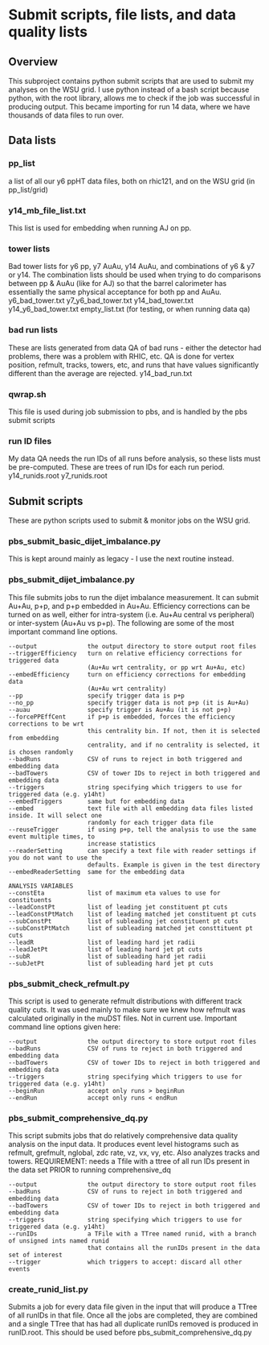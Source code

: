# Submit scripts, file lists, and data quality lists

## Overview
This subproject contains python submit scripts that are used to submit my analyses on the WSU grid. I use python instead
of a bash script because python, with the root library, allows me to check if the job was successful in producing output. This
became importing for run 14 data, where we have thousands of data files to run over.

## Data lists

### pp_list
a list of all our y6 ppHT data files, both on rhic121, and on the WSU grid (in pp_list/grid)

### y14_mb_file_list.txt
This list is used for embedding when running AJ on pp.

### tower lists
Bad tower lists for y6 pp, y7 AuAu, y14 AuAu, and combinations of y6 & y7 or y14. The combination lists should be used when
trying to do comparisons between pp & AuAu (like for AJ) so that the barrel calorimeter has essentially the same physical acceptance
for both pp and AuAu.
y6_bad_tower.txt
y7_y6_bad_tower.txt
y14_bad_tower.txt
y14_y6_bad_tower.txt
empty_list.txt (for testing, or when running data qa)

### bad run lists
These are lists generated from data QA of bad runs - either the detector had problems, there was a problem with RHIC, etc. QA is done for
vertex position, refmult, tracks, towers, etc, and runs that have values significantly different than the average are rejected.
y14_bad_run.txt

### qwrap.sh
This file is used during job submission to pbs, and is handled by the pbs submit scripts

### run ID files
My data QA needs the run IDs of all runs before analysis, so these lists must be pre-computed. These are trees of run IDs for each run period.
y14_runids.root
y7_runids.root

## Submit scripts
These are python scripts used to submit & monitor jobs on the WSU grid.

### pbs_submit_basic_dijet_imbalance.py
This is kept around mainly as legacy - I use the next routine instead.

### pbs_submit_dijet_imbalance.py
This file submits jobs to run the dijet imbalance measurement. It can submit Au+Au, p+p, and p+p embedded in Au+Au. Efficiency corrections
can be turned on as well, either for intra-system (i.e. Au+Au central vs peripheral) or inter-system (Au+Au vs p+p). The following are some of
the most important command line options.
```
--output              the output directory to store output root files
--triggerEfficiency   turn on relative efficiency corrections for triggered data
                      (Au+Au wrt centrality, or pp wrt Au+Au, etc)
--embedEfficiency     turn on efficiency corrections for embedding data
                      (Au+Au wrt centrality)
--pp                  specify trigger data is p+p
--no_pp               specify trigger data is not p+p (it is Au+Au)
--auau                specify trigger is Au+Au (it is not p+p)
--forcePPEffCent      if p+p is embedded, forces the efficiency corrections to be wrt
                      this centrality bin. If not, then it is selected from embedding
                      centrality, and if no centrality is selected, it is chosen randomly
--badRuns             CSV of runs to reject in both triggered and embedding data
--badTowers           CSV of tower IDs to reject in both triggered and embedding data
--triggers            string specifying which triggers to use for triggered data (e.g. y14ht)
--embedTriggers       same but for embedding data
--embed               text file with all embedding data files listed inside. It will select one
                      randomly for each trigger data file
--reuseTrigger        if using p+p, tell the analysis to use the same event multiple times, to
                      increase statistics
--readerSetting       can specify a text file with reader settings if you do not want to use the
                      defaults. Example is given in the test directory
--embedReaderSetting  same for the embedding data

ANALYSIS VARIABLES
--constEta            list of maximum eta values to use for constituents
--leadConstPt         list of leading jet constituent pt cuts
--leadConstPtMatch    list of leading matched jet constituent pt cuts
--subConstPt          list of subleading jet constituent pt cuts
--subConstPtMatch     list of subleading matched jet consttituent pt cuts
--leadR               list of leading hard jet radii
--leadJetPt           list of leading hard jet pt cuts
--subR                list of subleading hard jet radii
--subJetPt            list of subleading hard jet pt cuts

```
### pbs_submit_check_refmult.py
This script is used to generate refmult distributions with different track quality cuts. It was used mainly to make sure we knew
how refmult was calculated originally in the muDST files. Not in current use. Important command line options given here:
```
--output              the output directory to store output root files
--badRuns             CSV of runs to reject in both triggered and embedding data
--badTowers           CSV of tower IDs to reject in both triggered and embedding data
--triggers            string specifying which triggers to use for triggered data (e.g. y14ht)
--beginRun            accept only runs > beginRun
--endRun              accept only runs < endRun
```

### pbs_submit_comprehensive_dq.py
This script submits jobs that do relatively comprehensive data quality analysis on the input data. It produces event level
histograms such as refmult, grefmult, nglobal, zdc rate, vz, vx, vy, etc. Also analyzes tracks and towers.
REQUIREMENT: needs a Tfile with a ttree of all run IDs present in the data set PRIOR to running comprehensive_dq
```
--output              the output directory to store output root files
--badRuns             CSV of runs to reject in both triggered and embedding data
--badTowers           CSV of tower IDs to reject in both triggered and embedding data
--triggers            string specifying which triggers to use for triggered data (e.g. y14ht)
--runIDs              a TFile with a TTree named runid, with a branch of unsigned ints named runid
                      that contains all the runIDs present in the data set of interest
--trigger             which triggers to accept: discard all other events
```

### create_runid_list.py
Submits a job for every data file given in the input that will produce a TTree of all runIDs in that file. Once all the jobs are completed,
they are combined and a single TTree that has had all duplicate runIDs removed is produced in runID.root. This should be used before
pbs_submit_comprehensive_dq.py
